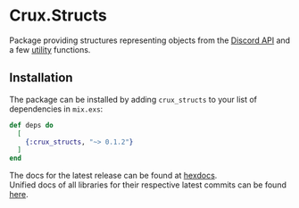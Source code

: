 # Crux.Structs

Package providing structures representing objects from the [Discord API](https://discordapp.com/developers) and a few [utility](lib/structs/util.ex) functions.

## Installation

The package can be installed by adding `crux_structs` to your list of dependencies in `mix.exs`:

```elixir
def deps do
  [
    {:crux_structs, "~> 0.1.2"}
  ]
end
```

The docs for the latest release can be found at [hexdocs](https://hexdocs.pm/crux_structs).  
Unified docs of all libraries for their respective latest commits can be found [here](https://crux.randomly.space).
